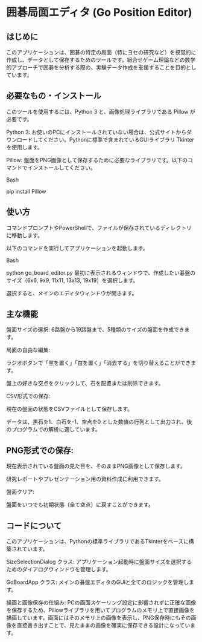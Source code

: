 # 囲碁局面エディタ (Go Position Editor)
##  はじめに
このアプリケーションは、囲碁の特定の局面（特にヨセの研究など）を視覚的に作成し、データとして保存するためのツールです。組合せゲーム理論などの数学的アプローチで囲碁を分析する際の、実験データ作成を支援することを目的としています。

## 必要なもの・インストール
このツールを使用するには、Python 3 と、画像処理ライブラリである Pillow が必要です。

Python 3:
お使いのPCにインストールされていない場合は、公式サイトからダウンロードしてください。Pythonに標準で含まれているGUIライブラリ Tkinter を使用します。

Pillow:
盤面をPNG画像として保存するために必要なライブラリです。以下のコマンドでインストールしてください。

Bash

pip install Pillow
## 使い方
コマンドプロンプトやPowerShellで、ファイルが保存されているディレクトリに移動します。

以下のコマンドを実行してアプリケーションを起動します。

Bash

python go_board_editor.py
最初に表示されるウィンドウで、作成したい碁盤のサイズ（6x6, 9x9, 11x11, 13x13, 19x19）を選択します。

選択すると、メインのエディタウィンドウが開きます。

## 主な機能
盤面サイズの選択:
6路盤から19路盤まで、5種類のサイズの盤面を作成できます。

局面の自由な編集:

ラジオボタンで「黒を置く」「白を置く」「消去する」を切り替えることができます。

盤上の好きな交点をクリックして、石を配置または削除できます。

CSV形式での保存:

現在の盤面の状態をCSVファイルとして保存します。

データは、黒石を1、白石を-1、空点を0 とした数値の行列として出力され、後のプログラムでの解析に適しています。

## PNG形式での保存:

現在表示されている盤面の見た目を、そのままPNG画像として保存します。

研究レポートやプレゼンテーション用の資料作成に利用できます。

盤面クリア:

盤面をいつでも初期状態（全て空点）に戻すことができます。

## コードについて
このアプリケーションは、Pythonの標準ライブラリであるTkinterをベースに構築されています。

SizeSelectionDialog クラス:
アプリケーション起動時に盤面サイズを選択するためのダイアログウィンドウを管理します。

GoBoardApp クラス:
メインの碁盤エディタのGUIと全てのロジックを管理します。

描画と画像保存の仕組み:
PCの画面スケーリング設定に影響されずに正確な画像を保存するため、Pillowライブラリを用いてプログラムのメモリ上で直接画像を描画しています。画面にはそのメモリ上の画像を表示し、PNG保存時にもその画像を直接書き出すことで、見たままの画像を確実に保存できる設計になっています。